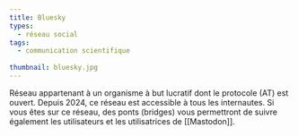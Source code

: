 ```yaml
---
title: Bluesky
types:
  - réseau social
tags:
  - communication scientifique
  
thumbnail: bluesky.jpg
---
```


Réseau appartenant à un organisme à but lucratif dont le protocole (AT) est ouvert. 
Depuis 2024, ce réseau est accessible à tous les internautes. 
Si vous êtes sur ce réseau, des ponts (bridges) vous permettront de suivre également les utilisateurs et les utilisatrices de [[Mastodon]].